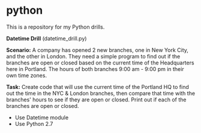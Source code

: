 # python
This is a repository for my Python drills. 

<b>Datetime Drill</b> (datetime_drill.py)

<b>Scenario:</b> A company has opened 2 new branches, one in New York City, and the other in London. They need a simple program to find out if the branches are open or closed based on the current time of the Headquarters here in Portland. The hours of both branches 9:00 am - 9:00 pm in their own time zones.

<b>Task:</b> Create code that will use the current time of the Portland HQ to find out the time in the NYC & London branches, then compare that time with the branches' hours to see if they are open or closed. 
Print out if each of the branches are open or closed.
- Use Datetime module
- Use Python 2.7



